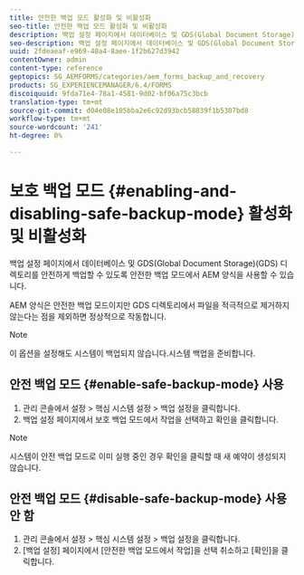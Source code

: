 ```yaml
---
title: 안전한 백업 모드 활성화 및 비활성화
seo-title: 안전한 백업 모드 활성화 및 비활성화
description: 백업 설정 페이지에서 데이터베이스 및 GDS(Global Document Storage)(GDS) 디렉토리를 안전하게 백업할 수 있도록 안전한 백업 모드에서 AEM 양식을 사용할 수 있습니다. 안전한 백업 모드를 활성화 및 비활성화하는 방법을 알아봅니다.
seo-description: 백업 설정 페이지에서 데이터베이스 및 GDS(Global Document Storage)(GDS) 디렉토리를 안전하게 백업할 수 있도록 안전한 백업 모드에서 AEM 양식을 사용할 수 있습니다. 안전한 백업 모드를 활성화 및 비활성화하는 방법을 알아봅니다.
uuid: 2fdeaeaf-e969-40a4-8aee-1f2b627d3942
contentOwner: admin
content-type: reference
geptopics: SG_AEMFORMS/categories/aem_forms_backup_and_recovery
products: SG_EXPERIENCEMANAGER/6.4/FORMS
discoiquuid: 9fda71e4-78a1-4581-9d02-bf06a75c3bcb
translation-type: tm+mt
source-git-commit: d04e08e105bba2e6c92d93bcb58839f1b5307bd8
workflow-type: tm+mt
source-wordcount: '241'
ht-degree: 0%

---
```



# 보호 백업 모드 {#enabling-and-disabling-safe-backup-mode} 활성화 및 비활성화

백업 설정 페이지에서 데이터베이스 및 GDS(Global Document Storage)(GDS) 디렉토리를 안전하게 백업할 수 있도록 안전한 백업 모드에서 AEM 양식을 사용할 수 있습니다.

AEM 양식은 안전한 백업 모드이지만 GDS 디렉토리에서 파일을 적극적으로 제거하지 않는다는 점을 제외하면 정상적으로 작동합니다.

>[!NOTE]
>
>이 옵션을 설정해도 시스템이 백업되지 않습니다.시스템 백업을 준비합니다.

## 안전 백업 모드 {#enable-safe-backup-mode} 사용

1. 관리 콘솔에서 설정 > 핵심 시스템 설정 > 백업 설정을 클릭합니다.
1. 백업 설정 페이지에서 보호 백업 모드에서 작업을 선택하고 확인을 클릭합니다.

>[!NOTE]
>
>시스템이 안전 백업 모드로 이미 실행 중인 경우 확인을 클릭할 때 새 예약이 생성되지 않습니다.

## 안전 백업 모드 {#disable-safe-backup-mode} 사용 안 함

1. 관리 콘솔에서 설정 > 핵심 시스템 설정 > 백업 설정을 클릭합니다.
1. [백업 설정] 페이지에서 [안전한 백업 모드에서 작업]을 선택 취소하고 [확인]을 클릭합니다.

